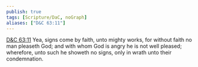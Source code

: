 ```yaml
---
publish: true
tags: [Scripture/DaC, noGraph]
aliases: ["D&C 63:11"]
---
```

[D&C 63:11](https://churchofjesuschrist.org/study/scriptures/dc-testament/dc/63?lang=eng&id=p11#p11) Yea, signs come by faith, unto mighty works, for without faith no man pleaseth God; and with whom God is angry he is not well pleased; wherefore, unto such he showeth no signs, only in wrath unto their condemnation.
